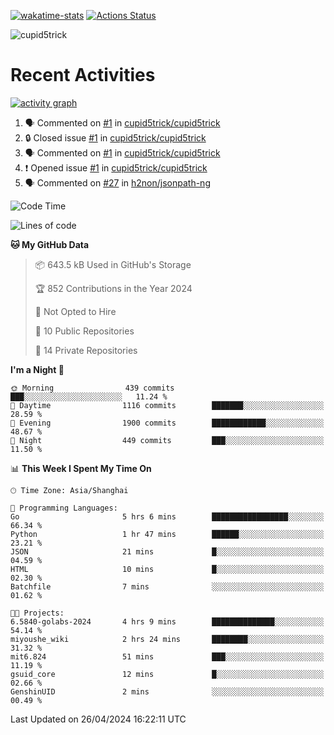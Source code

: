 [![wakatime-stats](https://github.com/cupid5trick/cupid5trick/workflows/wakatime-stats/badge.svg)](https://github.com/cupid5trick/cupid5trick/actions)
[![Actions Status](https://github.com/cupid5trick/cupid5trick/workflows/update-gh-activity/badge.svg)](https://github.com/cupid5trick/cupid5trick/actions)

![cupid5trick](https://socialify.git.ci/cupid5trick/cupid5trick/image?description=1&font=KoHo&forks=1&issues=1&language=1&name=1&owner=1&pattern=Signal&pulls=1&stargazers=1&theme=Light)

# Recent Activities

[![activity graph](https://github-readme-activity-graph.vercel.app/graph?username=cupid5trick&theme=github-dark-dimmed&custom_title=cupid5trick%20Activity%20Graph&hide_border=true)](https://github.com/ashutosh00710/github-readme-activity-graph)


<!--START_SECTION:activity-->
1. 🗣 Commented on [#1](https://github.com/cupid5trick/cupid5trick/issues/1#issuecomment-1961666240) in [cupid5trick/cupid5trick](https://github.com/cupid5trick/cupid5trick)
2. 🔒 Closed issue [#1](https://github.com/cupid5trick/cupid5trick/issues/1) in [cupid5trick/cupid5trick](https://github.com/cupid5trick/cupid5trick)
3. 🗣 Commented on [#1](https://github.com/cupid5trick/cupid5trick/issues/1#issuecomment-1949913602) in [cupid5trick/cupid5trick](https://github.com/cupid5trick/cupid5trick)
4. ❗ Opened issue [#1](https://github.com/cupid5trick/cupid5trick/issues/1) in [cupid5trick/cupid5trick](https://github.com/cupid5trick/cupid5trick)
5. 🗣 Commented on [#27](https://github.com/h2non/jsonpath-ng/issues/27#issuecomment-1878332655) in [h2non/jsonpath-ng](https://github.com/h2non/jsonpath-ng)
<!--END_SECTION:activity-->

<!--START_SECTION:waka-->
![Code Time](http://img.shields.io/badge/Code%20Time-326%20hrs%2016%20mins-blue)

![Lines of code](https://img.shields.io/badge/From%20Hello%20World%20I%27ve%20Written-5.8%20million%20lines%20of%20code-blue)

**🐱 My GitHub Data** 

> 📦 643.5 kB Used in GitHub's Storage 
 > 
> 🏆 852 Contributions in the Year 2024
 > 
> 🚫 Not Opted to Hire
 > 
> 📜 10 Public Repositories 
 > 
> 🔑 14 Private Repositories 
 > 
**I'm a Night 🦉** 

```text
🌞 Morning                439 commits         ███░░░░░░░░░░░░░░░░░░░░░░   11.24 % 
🌆 Daytime                1116 commits        ███████░░░░░░░░░░░░░░░░░░   28.59 % 
🌃 Evening                1900 commits        ████████████░░░░░░░░░░░░░   48.67 % 
🌙 Night                  449 commits         ███░░░░░░░░░░░░░░░░░░░░░░   11.50 % 
```


📊 **This Week I Spent My Time On** 

```text
🕑︎ Time Zone: Asia/Shanghai

💬 Programming Languages: 
Go                       5 hrs 6 mins        █████████████████░░░░░░░░   66.34 % 
Python                   1 hr 47 mins        ██████░░░░░░░░░░░░░░░░░░░   23.21 % 
JSON                     21 mins             █░░░░░░░░░░░░░░░░░░░░░░░░   04.59 % 
HTML                     10 mins             █░░░░░░░░░░░░░░░░░░░░░░░░   02.30 % 
Batchfile                7 mins              ░░░░░░░░░░░░░░░░░░░░░░░░░   01.62 % 

🐱‍💻 Projects: 
6.5840-golabs-2024       4 hrs 9 mins        ██████████████░░░░░░░░░░░   54.14 % 
miyoushe_wiki            2 hrs 24 mins       ████████░░░░░░░░░░░░░░░░░   31.32 % 
mit6.824                 51 mins             ███░░░░░░░░░░░░░░░░░░░░░░   11.19 % 
gsuid_core               12 mins             █░░░░░░░░░░░░░░░░░░░░░░░░   02.66 % 
GenshinUID               2 mins              ░░░░░░░░░░░░░░░░░░░░░░░░░   00.49 % 
```


 Last Updated on 26/04/2024 16:22:11 UTC
<!--END_SECTION:waka-->
